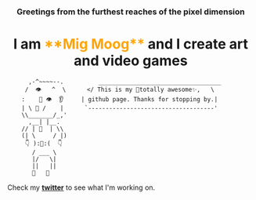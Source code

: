 <h3 align="center">Greetings from the furthest reaches of the pixel dimension</h3>
<h1 align="center">I am <span style="color: orange;">**Mig Moog**</span> and I create art and video games</h1>

```
      ,-^~~~~--.          ___________________________________
     /  👁   ^  \      </ This is my 🎇totally awesome✨,   \
    :    👃 👁  👂     | github page. Thanks for stopping by.|
    | \ 👄 /    |      `------------------------------------'
    \\_______/_,'       
      ,__| |__.  
    // | 👕  | \\ 
    (| \     / |)       
     👇 ):👖:(  👇         
       / ___ \            
       |/   \|  
       ||   ||
       🦶   🦶
```
Check my **[twitter](http://twitter.com/mig_moog)** to see what I'm working on.

<!--
**mig-moog/mig-moog** is a ✨ _special_ ✨ repository because its `README.md` (this file) appears on your GitHub profile.

Here are some ideas to get you started:

- 🔭 I’m currently working on ...
- 🌱 I’m currently learning ...
- 👯 I’m looking to collaborate on ...
- 🤔 I’m looking for help with ...
- 💬 Ask me about ...
- 📫 How to reach me: ...
- 😄 Pronouns: ...
- ⚡ Fun fact: ...
-->
